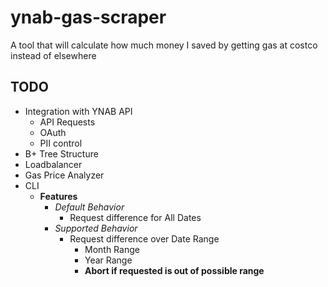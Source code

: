 # ynab-gas-scraper

A tool that will calculate how much money I saved by getting gas at costco instead of elsewhere

## TODO

- Integration with YNAB API
  - API Requests
  - OAuth
  - PII control
- B+ Tree Structure
- Loadbalancer
- Gas Price Analyzer
- CLI
  - **Features**
    - *Default Behavior*
      - Request difference for All Dates
    - *Supported Behavior*
      - Request difference over Date Range
        - Month Range
        - Year Range
        - **Abort if requested is out of possible range**
